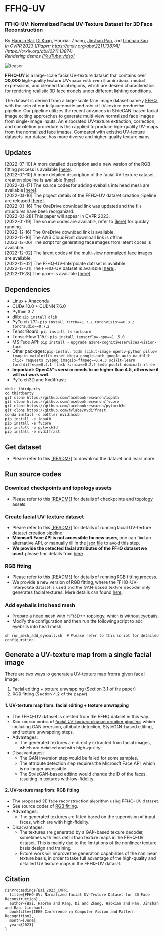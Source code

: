 # FFHQ-UV

### FFHQ-UV: Normalized Facial UV-Texture Dataset for 3D Face Reconstruction
By [Haoran Bai](https://csbhr.github.io/), [Di Kang](https://scholar.google.com.hk/citations?user=2ztThPwAAAAJ&hl=zh-CN), Haoxian Zhang, [Jinshan Pan](https://jspan.github.io/), and [Linchao Bao](https://linchaobao.github.io/)  
*In CVPR 2023 [[Paper: https://arxiv.org/abs/2211.13874]](https://arxiv.org/abs/2211.13874)*  
*Rendering demos [[YouTube video]](https://youtu.be/dXFRJODJlNY)*



![teaser](./demos/teaser.png)

**FFHQ-UV** is a large-scale facial UV-texture dataset that contains over **50,000** high-quality texture UV-maps with even illuminations, neutral expressions, and cleaned facial regions, which are desired characteristics for rendering realistic 3D face models under different lighting conditions.

The dataset is derived from a large-scale face image dataset namely [FFHQ](https://github.com/NVlabs/ffhq-dataset), with the help of our fully automatic and robust UV-texture production pipeline. Our pipeline utilizes the recent advances in StyleGAN-based facial image editing approaches to generate multi-view normalized face images from single-image inputs. An elaborated UV-texture extraction, correction, and completion procedure is then applied to produce high-quality UV-maps from the normalized face images. Compared with existing UV-texture datasets, our dataset has more diverse and higher-quality texture maps.


## Updates
[2022-07-10] A more detailed description and a new version of the RGB fitting process is available [[here]](./README_rgb_fitting.md).  
[2022-07-10] A more detailed description of the facial UV-texture dataset creation pipeline is available [[here]](./README_create_uv_texture.md).  
[2022-03-17] The source codes for adding eyeballs into head mesh are available [[here]](./README.md#add-eyeballs-into-head-mesh).  
[2022-03-16] The project details of the FFHQ-UV dataset creation pipeline are released [[here]](./README_dataset.md#ffhq-uv-dataset-project-details).  
[2022-03-16] The OneDrive download link was updated and the file structures have been reorganized.  
[2022-02-28] This paper will appear in CVPR 2023.  
[2022-01-19] The source codes are available, refer to [[here]](./README.md#run-source-codes) for quickly running.  
[2022-12-16] The OneDrive download link is available.  
[2022-12-16] The AWS CloudFront download link is offline.  
[2022-12-06] The script for generating face images from latent codes is available.  
[2022-12-02] The latent codes of the multi-view normalized face images are available.  
[2022-12-02] The FFHQ-UV-Interpolate dataset is available.  
[2022-12-01] The FFHQ-UV dataset is available [[here]](./README_dataset.md).  
[2022-11-28] The paper is available [[here]](https://arxiv.org/abs/2211.13874).   


## Dependencies
- Linux + Anaconda
- CUDA 10.0 + CUDNN 7.6.0
- Python 3.7
- dlib: `pip install dlib`
- PyTorch 1.7.1: `pip install torch==1.7.1 torchvision==0.8.2 torchaudio==0.7.2`
- TensorBoard: `pip install tensorboard`
- TensorFlow 1.15.0: `pip install tensorflow-gpu==1.15.0`
- MS Face API: `pip install --upgrade azure-cognitiveservices-vision-face`
- Other packages: `pip install tqdm scikit-image opencv-python pillow imageio matplotlib mxnet Ninja google-auth google-auth-oauthlib click requests pyspng imageio-ffmpeg==0.4.3 scikit-learn torchdiffeq==0.0.1 flask kornia==0.2.0 lmdb psutil dominate rtree`
- **Important: OpenCV's version needs to be higher than 4.5, otherwise it will not work well.**
- PyTorch3D and Nvdiffrast:
```
mkdir thirdparty
cd thirdparty
git clone https://github.com/facebookresearch/iopath
git clone https://github.com/facebookresearch/fvcore
git clone https://github.com/facebookresearch/pytorch3d
git clone https://github.com/NVlabs/nvdiffrast
conda install -c bottler nvidiacub
pip install -e iopath
pip install -e fvcore
pip install -e pytorch3d
pip install -e nvdiffrast
```


## Get dataset
- Please refer to this [[README]](./README_dataset.md) to download the dataset and learn more.


## Run source codes

### Download checkpoints and topology assets
- Please refer to this [[README]](./README_ckp_topo.md) for details of checkpoints and topology assets.

### Create facial UV-texture dataset
- Please refer to this [[README]](./README_create_uv_texture.md) for details of running facial UV-texture dataset creation pipeline.
- **Microsoft Face API is not accessible for new users**, one can find an alternative API, or manually fill in the [json file](./examples/dataset_examples/attributes/01223.json) to avoid this step.
- **We provide the detected facial attributes of the FFHQ dataset we used**, please find details from [here](https://github.com/csbhr/FFHQ-UV/blob/main/README_dataset.md#ffhq-uv-dataset-project-details).

### RGB fitting
- Please refer to this [[README]](./README_rgb_fitting.md) for details of running RGB fitting process.
- We provide a new version of RGB fitting, where the FFHQ-UV-Interpolate dataset is used and the GAN-based texture decoder only generates facial textures. More details can found [here](./README_rgb_fitting.md#a-new-version-of-rgb-fitting).

### Add eyeballs into head mesh
- Prepare a head mesh with [HiFi3D++](https://github.com/czh-98/REALY) topology, which is without eyeballs.
- Modify the configuration and then run the following script to add eyeballs into head mesh.
```
sh run_mesh_add_eyeball.sh  # Please refer to this script for detailed configuration
```


## Generate a UV-texture map from a single facial image

There are two ways to generate a UV-texture map from a given facial image:
1. Facial editing + texture unwrapping (Section 3.1 of the paper)
2. RGB fitting (Section 4.2 of the paper)

#### 1. UV-texture map from: facial editing + texture unwrapping
- The FFHQ-UV dataset is created from the FFHQ dataset in this way.
- See source codes of [facial UV-texture dataset creation pipeline](./README.md#create-facial-uv-texture-dataset),  which including GAN inversion, attribute detection, StyleGAN-based editing, and texture unwrapping steps.
- Advantages:
  - The generated textures are directly extracted from facial images, which are detailed and with high-quality.
- Disadvantages:
  - The GAN inversion step would be failed for some samples.
  - The attribute detection step requires the Microsoft Face API, which is no longer accessible.
  - The StyleGAN-based editing would change the ID of the faces, resulting in textures with low-fidelity.

#### 2. UV-texture map from: RGB fitting
- The proposed 3D face reconstruction algorithm using FFHQ-UV dataset.
- See source codes of [RGB fitting](./README.md#rgb-fitting).
- Advantages:
  - The generated textures are fitted based on the supervision of input faces, which are with high-fidelity.
- Disadvantages:
  - The textures are generated by a GAN-based texture decoder, sometimes with less detail than texture maps in the FFHQ-UV dataset. This is mainly due to the limitations of the nonlinear texture basis design and training. 
  - Future work will improve the generation capabilities of the nonlinear texture basis, in order to take full advantage of the high-quality and detailed UV texture maps in the FFHQ-UV dataset.



## Citation
```
@InProceedings{Bai_2023_CVPR,
  title={FFHQ-UV: Normalized Facial UV-Texture Dataset for 3D Face Reconstruction},
  author={Bai, Haoran and Kang, Di and Zhang, Haoxian and Pan, Jinshan and Bao, Linchao},
  booktitle={IEEE Conference on Computer Vision and Pattern Recognition},
  month={June},
  year={2023}
}
```
